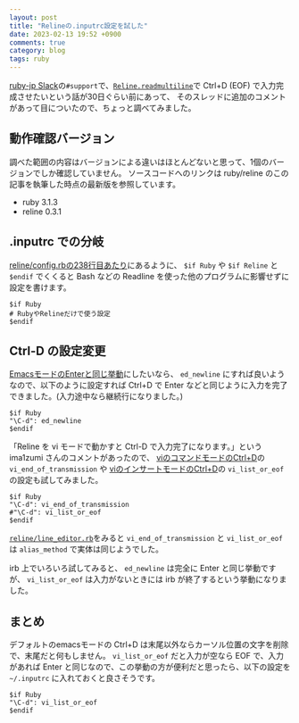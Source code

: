 ```yaml
---
layout: post
title: "Relineの.inputrc設定を試した"
date: 2023-02-13 19:52 +0900
comments: true
category: blog
tags: ruby
---
```

[ruby-jp Slack](https://ruby-jp.github.io/)の`#support`で、[`Reline.readmultiline`](https://github.com/ruby/reline#multi-line-editing-mode)で Ctrl+D (EOF) で入力完成させたいという話が30日ぐらい前にあって、
そのスレッドに追加のコメントがあって目についたので、ちょっと調べてみました。

<!--more-->

## 動作確認バージョン

調べた範囲の内容はバージョンによる違いはほとんどないと思って、1個のバージョンでしか確認していません。
ソースコードへのリンクは ruby/reline のこの記事を執筆した時点の最新版を参照しています。

- ruby 3.1.3
- reline 0.3.1

## .inputrc での分岐

[reline/config.rbの238行目あたり](https://github.com/ruby/reline/blob/afa6833e20df63b74fc53fed10a7ba3fa56237e3/lib/reline/config.rb#L238-L240)にあるように、
`$if Ruby` や `$if Reline` と `$endif` でくくると Bash などの Readline を使った他のプログラムに影響せずに設定を書けます。

```text
$if Ruby
# RubyやRelineだけで使う設定
$endif
```

## Ctrl-D の設定変更

[EmacsモードのEnterと同じ挙動](https://github.com/ruby/reline/blob/afa6833e20df63b74fc53fed10a7ba3fa56237e3/lib/reline/key_actor/emacs.rb#L29-L30)にしたいなら、
`ed_newline` にすれば良いようなので、以下のように設定すれば Ctrl+D で Enter などと同じように入力を完了できました。(入力途中なら継続行になりました。)

```text
$if Ruby
"\C-d": ed_newline
$endif
```

「Reline を vi モードで動かすと Ctrl-D で入力完了になります。」という ima1zumi さんのコメントがあったので、
[viのコマンドモードのCtrl+D](https://github.com/ruby/reline/blob/afa6833e20df63b74fc53fed10a7ba3fa56237e3/lib/reline/key_actor/vi_command.rb#L11-L12)の
`vi_end_of_transmission` や
[viのインサートモードのCtrl+D](https://github.com/ruby/reline/blob/afa6833e20df63b74fc53fed10a7ba3fa56237e3/lib/reline/key_actor/vi_insert.rb#L11-L12)の
`vi_list_or_eof` の設定も試してみました。

```text
$if Ruby
"\C-d": vi_end_of_transmission
#"\C-d": vi_list_or_eof
$endif
```

[`reline/line_editor.rb`](https://github.com/ruby/reline/blob/afa6833e20df63b74fc53fed10a7ba3fa56237e3/lib/reline/line_editor.rb#L3085)をみると
`vi_end_of_transmission` と `vi_list_or_eof` は `alias_method` で実体は同じようでした。

irb 上でいろいろ試してみると、
`ed_newline` は完全に Enter と同じ挙動ですが、
`vi_list_or_eof` は入力がないときには irb が終了するという挙動になりました。

## まとめ

デフォルトのemacsモードの Ctrl+D は末尾以外ならカーソル位置の文字を削除で、末尾だと何もしません。
`vi_list_or_eof` だと入力が空なら EOF で、入力があれば Enter と同じなので、この挙動の方が便利だと思ったら、以下の設定を `~/.inputrc` に入れておくと良さそうです。

```text
$if Ruby
"\C-d": vi_list_or_eof
$endif
```
